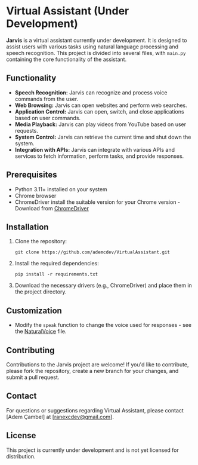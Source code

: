 # Virtual Assistant (Under Development)

**Jarvis** is a virtual assistant currently under development. It is designed to assist users with various tasks using natural language processing and speech recognition. This project is divided into several files, with `main.py` containing the core functionality of the assistant.

## Functionality

- **Speech Recognition:** Jarvis can recognize and process voice commands from the user.
- **Web Browsing:** Jarvis can open websites and perform web searches.
- **Application Control:** Jarvis can open, switch, and close applications based on user commands.
- **Media Playback:** Jarvis can play videos from YouTube based on user requests.
- **System Control:** Jarvis can retrieve the current time and shut down the system.
- **Integration with APIs:** Jarvis can integrate with various APIs and services to fetch information, perform tasks, and provide responses.

## Prerequisites
- Python 3.11+ installed on your system
- Chrome browser
- ChromeDriver install the suitable version for your Chrome version - Download from [ChromeDriver](https://googlechromelabs.github.io/chrome-for-testing/)

## Installation

1. Clone the repository:

   ```
   git clone https://github.com/ademcdev/VirtualAssistant.git
   ```

2. Install the required dependencies:

   ```
   pip install -r requirements.txt
   ```

3. Download the necessary drivers (e.g., ChromeDriver) and place them in the project directory.

## Customization

- Modify the `speak` function to change the voice used for responses - see the [NaturalVoice](NaturalVoices.txt) file.

## Contributing

Contributions to the Jarvis project are welcome! If you'd like to contribute, please fork the repository, create a new branch for your changes, and submit a pull request.

## Contact

For questions or suggestions regarding Virtual Assistant, please contact [Adem Çambel] at [ranexcdev@gmail.com].

## License

This project is currently under development and is not yet licensed for distribution.
